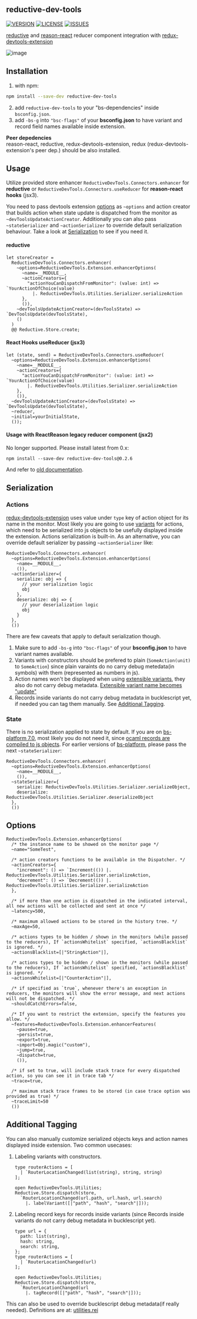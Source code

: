 ## reductive-dev-tools

[![VERSION](https://img.shields.io/npm/v/reductive-dev-tools)](https://www.npmjs.com/package/reductive-dev-tools)
[![LICENSE](https://img.shields.io/github/license/ambientlight/reductive-dev-tools)](https://github.com/ambientlight/reductive-dev-tools/blob/master/LICENSE)
[![ISSUES](https://img.shields.io/github/issues/ambientlight/reductive-dev-tools)](https://github.com/ambientlight/reductive-dev-tools/issues)

[reductive](https://github.com/reasonml-community/reductive) and [reason-react](https://github.com/reasonml/reason-react) reducer component integration with [redux-devtools-extension](https://github.com/zalmoxisus/redux-devtools-extension)

![image](assets/demo.gif)

## Installation 

1. with npm: 
  ```bash
  npm install --save-dev reductive-dev-tools
  ```

2. add `reductive-dev-tools` to your "bs-dependencies" inside `bsconfig.json`.
3. add `-bs-g` into `"bsc-flags"` of your **bsconfig.json** to have variant and record field names available inside extension.

**Peer depedencies**  
reason-react, reductive, redux-devtools-extension, redux (redux-devtools-extension's peer dep.) should be also installed.

## Usage
Utilize provided store enhancer `ReductiveDevTools.Connectors.enhancer` for **reductive** or `ReductiveDevTools.Connectors.useReducer` for **reason-react hooks** (jsx3). 

You need to pass devtools extension [options](#options) as `~options` and action creator that builds action when state update is dispatched from the monitor as `~devToolsUpdateActionCreator`. Additionally you can also pass `~stateSerializer` and `~actionSerializer` to override default serialization behaviour. Take a look at [Serialization](#serialization) to see if you need it.

#### reductive

```reason
let storeCreator = 
  ReductiveDevTools.Connectors.enhancer(
    ~options=ReductiveDevTools.Extension.enhancerOptions(
      ~name=__MODULE__, 
      ~actionCreators={
        "actionYouCanDispatchFromMonitor": (value: int) => `YourActionOfChoice(value)
          |. ReductiveDevTools.Utilities.Serializer.serializeAction
      },
      ()),
    ~devToolsUpdateActionCreator=(devToolsState) => `DevToolsUpdate(devToolsState),
    ()
  ) 
  @@ Reductive.Store.create;
```

#### React Hooks useReducer (jsx3)

```reason
let (state, send) = ReductiveDevTools.Connectors.useReducer(
  ~options=ReductiveDevTools.Extension.enhancerOptions(
    ~name=__MODULE__, 
    ~actionCreators={
      "actionYouCanDispatchFromMonitor": (value: int) => `YourActionOfChoice(value)
        |. ReductiveDevTools.Utilities.Serializer.serializeAction
    },
    ()),
  ~devToolsUpdateActionCreator=(devToolsState) => `DevToolsUpdate(devToolsState),
  ~reducer,
  ~initial=yourInitialState,
  ());
```

#### Usage with ReactReason legacy reducer component (jsx2)

No longer supported. Please install latest from 0.x:

```
npm install --save-dev reductive-dev-tools@0.2.6
```

And refer to [old documentation](https://github.com/ambientlight/reductive-dev-tools/blob/dac77af64763d1aaed584a405c8caeb8b8597272/README.md#usage-with-reactreason-reducer-component).

## Serialization

### Actions
[redux-devtools-extension](https://github.com/zalmoxisus/redux-devtools-extension) uses value under `type` key of action object for its name in the monitor. Most likely you are going to use [variants](https://reasonml.github.io/docs/en/variant) for actions, which need to be serialized into js objects to be usefully displayed inside the extension. Actions serialization is built-in. As an alternative, you can override default serializer by passing `~actionSerializer` like:

```reason
ReductiveDevTools.Connectors.enhancer(
  ~options=ReductiveDevTools.Extension.enhancerOptions(
    ~name=__MODULE__, 
    ()),
  ~actionSerializer={
    serialize: obj => {
      // your serialization logic
      obj
    },
    deserialize: obj => {
      // your deserialization logic
      obj
    }
  },
  ())
```

There are few caveats that apply to default serialization though.

1. Make sure to add `-bs-g` into `"bsc-flags"` of your **bsconfig.json** to have variant names available.
2. Variants with constructors should be prefered to plain (`SomeAction(unit)` to `SomeAction`) since plain varaints do no carry debug metedata(in symbols) with them (represented as numbers in js).
3. Action names won't be displayed when using [extensible variants](https://caml.inria.fr/pub/docs/manual-ocaml/manual037.html#sec269), they also do not carry debug metadata. [Extensible variant name becomes "update"](https://github.com/ambientlight/reductive-dev-tools/issues/2)
4. Records inside variants do not carry debug metadata in bucklescript yet, if needed you can tag them manually. See [Additional Tagging](#additional-tagging).

### State

There is no serialization applied to state by default. If you are on [bs-platform 7.0](https://github.com/BuckleScript/bucklescript/releases/tag/7.0.1), most likely you do not need it, since [ocaml records are compiled to js objects](https://bucklescript.github.io/blog/2019/11/18/whats-new-in-7). For earlier versions of [bs-platform](https://www.npmjs.com/package/bs-platform), please pass the next `~stateSerializer`:

```reason
ReductiveDevTools.Connectors.enhancer(
  ~options=ReductiveDevTools.Extension.enhancerOptions(
    ~name=__MODULE__, 
    ()),
  ~stateSerializer={
    serialize: ReductiveDevTools.Utilities.Serializer.serializeObject,
    deserialize: ReductiveDevTools.Utilities.Serializer.deserializeObject
  },
  ())
```

## Options

```reason
ReductiveDevTools.Extension.enhancerOptions(
  /* the instance name to be showed on the monitor page */
  ~name="SomeTest",
  
  /* action creators functions to be available in the Dispatcher. */
  ~actionCreators={
    "increment": () => `Increment(()) |. ReductiveDevTools.Utilities.Serializer.serializeAction,
    "decrement": () => `Decrement(()) |. ReductiveDevTools.Utilities.Serializer.serializeAction
  },
  
  /* if more than one action is dispatched in the indicated interval, all new actions will be collected and sent at once */
  ~latency=500,
  
  /* maximum allowed actions to be stored in the history tree. */
  ~maxAge=50,
  
  /* actions types to be hidden / shown in the monitors (while passed to the reducers), If `actionsWhitelist` specified, `actionsBlacklist` is ignored. */
  ~actionsBlacklist=[|"StringAction"|],
  
  /* actions types to be hidden / shown in the monitors (while passed to the reducers), If `actionsWhitelist` specified, `actionsBlacklist` is ignored. */
  ~actionsWhitelist=[|"CounterAction"|],
  
  /* if specified as `true`, whenever there's an exception in reducers, the monitors will show the error message, and next actions will not be dispatched. */
  ~shouldCatchErrors=false,
  
  /* If you want to restrict the extension, specify the features you allow. */
  ~features=ReductiveDevTools.Extension.enhancerFeatures(
    ~pause=true,
    ~persist=true,
    ~export=true,
    ~import=Obj.magic("custom"),
    ~jump=true,
    ~dispatch=true,
    ()),

  /* if set to true, will include stack trace for every dispatched action, so you can see it in trace tab */
  ~trace=true,

  /* maximum stack trace frames to be stored (in case trace option was provided as true) */
  ~traceLimit=50
  ())
```

## Additional Tagging
You can also manually customize serialized objects keys and action names displayed inside extension.
Two common usecases:

1. Labeling variants with constructors.

	```reason
	type routerActions = [
	  | `RouterLocationChanged(list(string), string, string)
	];
	
	open ReductiveDevTools.Utilities;
	Reductive.Store.dispatch(store, 
	  `RouterLocationChanged(url.path, url.hash, url.search)
	    |. labelVariant([|"path", "hash", "search"|]));
	```
2. Labeling record keys for records inside variants (since Records inside variants do not carry debug metadata in bucklescript yet).

	```reason
	type url = {
	  path: list(string),
	  hash: string,
	  search: string,
	};
	type routerActions = [
	  | `RouterLocationChanged(url)
	];
	
	open ReductiveDevTools.Utilities;
	Reductive.Store.dispatch(store, 
	  `RouterLocationChanged(url
	    |. tagRecord([|"path", "hash", "search"|]));
	```
	
This can also be used to override bucklescript debug metadata(if really needed). Definitions are at: [utilities.rei](https://github.com/ambientlight/reductive-dev-tools/blob/a530ea6d09d7facad2b70c061703eff52cfa80b4/src/utilities.rei#L63-L67)
